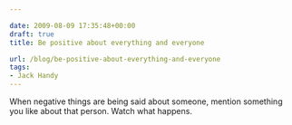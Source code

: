 ```yaml
---

date: 2009-08-09 17:35:48+00:00
draft: true
title: Be positive about everything and everyone

url: /blog/be-positive-about-everything-and-everyone
tags:
- Jack Handy
---
```


When negative things are being said about someone, mention something you like about that person. Watch what happens.
